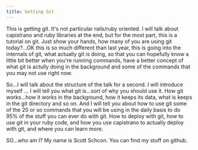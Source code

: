 ```yaml
---
title: Getting Git
---
```

<!-- https://www.youtube.com/watch?v=nPzJESC-fag -->

This is getting git. It's not particular rails/ruby oriented. I will talk about capistrano and ruby libraries at the end, but for the most part, this is a tutorial on git. Just show your hands, how many of you are using git today?...OK this is so much different than last year, this is going into the internals of git, what actually git is doing, so that you can hopefully know a little bit better when you're running commands, have a better concept of what git is actully doing in the background and some of the commands that you may not use right now.

So...I will talk about the structure of the talk for a second. I will introduce myself ... I will tell you what git is...sort of why you should use it. How git works...how it works in the background, how it keeps its data, what is keeps in the git directory and so on. And I will tell you about how to use git some of the 20 or so commands that you will be using in the daily basis to do 95% of the stuff you can ever do with git. How to deploy with git, how to use git in your ruby code, and how you use capistrano to actually deploy with git, and where you can learn more.

SO...who am I? My name is Scott Schcon. You can find my stuff on github. 


